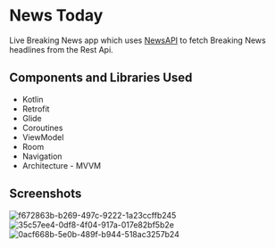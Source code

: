 
# News Today

Live Breaking News app which uses [NewsAPI](https://newsapi.org/) to fetch Breaking News headlines from the Rest Api.

## Components and Libraries Used

* Kotlin
* Retrofit
* Glide
* Coroutines
* ViewModel
* Room 
* Navigation 
* Architecture - MVVM

## Screenshots
![f672863b-b269-497c-9222-1a23ccffb245](https://user-images.githubusercontent.com/41854966/193615288-4c217456-8eb6-401d-9c3e-0651cf3be31d.jpg)
![35c57ee4-0df8-4f04-917a-017e82bf5b2e](https://user-images.githubusercontent.com/41854966/193615302-1fad4df9-19d9-4728-b62a-12ccbf153885.jpg)
![0acf668b-5e0b-489f-b944-518ac3257b24](https://user-images.githubusercontent.com/41854966/193615317-a6355570-37f6-4186-b058-cca0d82aa63e.jpg)
